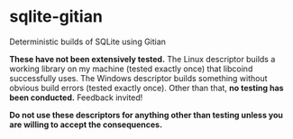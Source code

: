 sqlite-gitian
=============

Deterministic builds of SQLite using Gitian

__These have not been extensively tested.__  The Linux descriptor builds a working library on my machine (tested exactly once) that libcoind successfully uses.  The Windows descriptor builds something without obvious build errors (tested exactly once).  Other than that, __no testing has been conducted.__  Feedback invited!

__Do not use these descriptors for anything other than testing unless you are willing to accept the consequences.__
